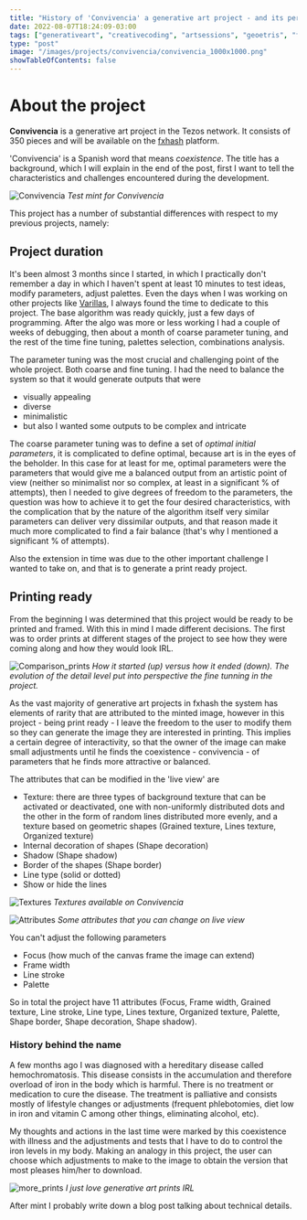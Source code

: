 ```yaml
---
title: "History of 'Convivencia' a generative art project - and its personal background"
date: 2022-08-07T18:24:09-03:00
tags: ["generativeart", "creativecoding", "artsessions", "geoetris", "fxhash"]
type: "post"
image: "/images/projects/convivencia/convivencia_1000x1000.png"
showTableOfContents: false
---
```


# About the project

**Convivencia** is a generative art project in the Tezos network. It consists of 350 pieces and will be available on the [fxhash](https://www.fxhash.xyz/) platform.

'Convivencia' is a Spanish word that means _coexistence_. The title has a background, which I will explain in the end of the post, first I want to tell the characteristics and challenges encountered during the development.

![Convivencia](/images/projects/convivencia/convivencia_800x800.png)
*Test mint for Convivencia*

This project has a number of substantial differences with respect to my previous projects, namely:

## Project duration

It's been almost 3 months since I started, in which I practically don't remember a day in which I haven't spent at least 10 minutes to test ideas, modify parameters, adjust palettes. Even the days when I was working on other projects like [Varillas](https://www.fxhash.xyz/generative/slug/varillas), I always found the time to dedicate to this project. The base algorithm was ready quickly, just a few days of programming. After the algo was more or less working I had a couple of weeks of debugging, then about a month of coarse parameter tuning, and the rest of the time fine tuning, palettes selection, combinations analysis.

The parameter tuning was the most crucial and challenging point of the whole project. Both coarse and fine tuning. I had the need to balance the system so that it would generate outputs that were
- visually appealing
- diverse
- minimalistic
- but also I wanted some outputs to be complex and intricate


The coarse parameter tuning was to define a set of _optimal initial parameters_, it is complicated to define optimal, because art is in the eyes of the beholder. In this case for at least for me, optimal parameters were the parameters that would give me a balanced output from an artistic point of view (neither so minimalist nor so complex, at least in a significant % of attempts), then I needed to give degrees of freedom to the parameters, the question was how to achieve it to get the four desired characteristics, with the complication that by the nature of the algorithm itself very similar parameters can deliver very dissimilar outputs, and that reason made it much more complicated to find a fair balance (that's why I mentioned a significant % of attempts).

Also the extension in time was due to the other important challenge I wanted to take on, and that is to generate a print ready project.


## Printing ready

From the beginning I was determined that this project would be ready to be printed and framed. With this in mind I made different decisions. The first was to order prints at different stages of the project to see how they were coming along and how they would look IRL.

![Comparison_prints](/images/projects/convivencia/IMG_20220805_094835.jpg)
*How it started (up) versus how it ended (down). The evolution of the detail level put into perspective the fine tunning in the project.*

As the vast majority of generative art projects in fxhash the system has elements of rarity that are attributed to the minted image, however in this project - being print ready - I leave the freedom to the user to modify them so they can generate the image they are interested in printing. This implies a certain degree of interactivity, so that the owner of the image can make small adjustments until he finds the coexistence - convivencia - of parameters that he finds more attractive or balanced.

The attributes that can be modified in the 'live view' are
- Texture: there are three types of background texture that can be activated or deactivated, one with non-uniformly distributed dots and the other in the form of random lines distributed more evenly, and a texture based on geometric shapes (Grained texture, Lines texture, Organized texture)
- Internal decoration of shapes (Shape decoration)
- Shadow (Shape shadow)
- Border of the shapes (Shape border)
- Line type (solid or dotted)
- Show or hide the lines

![Textures](/images/projects/convivencia/Convivencia.png)
*Textures available on Convivencia*

![Attributes](/images/projects/convivencia/Convivencia2.png)
*Some attributes that you can change on live view*

You can't adjust the following parameters
- Focus (how much of the canvas frame the image can extend)
- Frame width
- Line stroke
- Palette

So in total the project have 11 attributes (Focus, Frame width, Grained texture, Line stroke, Line type, Lines texture, Organized texture, Palette, Shape border, Shape decoration, Shape shadow).


### History behind the name

A few months ago I was diagnosed with a hereditary disease called hemochromatosis. This disease consists in the accumulation and therefore overload of iron in the body which is harmful. There is no treatment or medication to cure the disease. The treatment is palliative and consists mostly of lifestyle changes or adjustments (frequent phlebotomies, diet low in iron and vitamin C among other things, eliminating alcohol, etc).

My thoughts and actions in the last time were marked by this coexistence with illness and the adjustments and tests that I have to do to control the iron levels in my body. Making an analogy in this project, the user can choose which adjustments to make to the image to obtain the version that most pleases him/her to download.

![more_prints](/images/projects/convivencia/IMG_20220805_095603.jpg)
*I just love generative art prints IRL*

After mint I probably write down a blog post talking about technical details.
